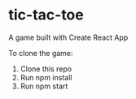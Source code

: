 # tic-tac-toe
A game built with Create React App

To clone the game:

1.  Clone this repo
2.  Run npm install
2.  Run npm start
